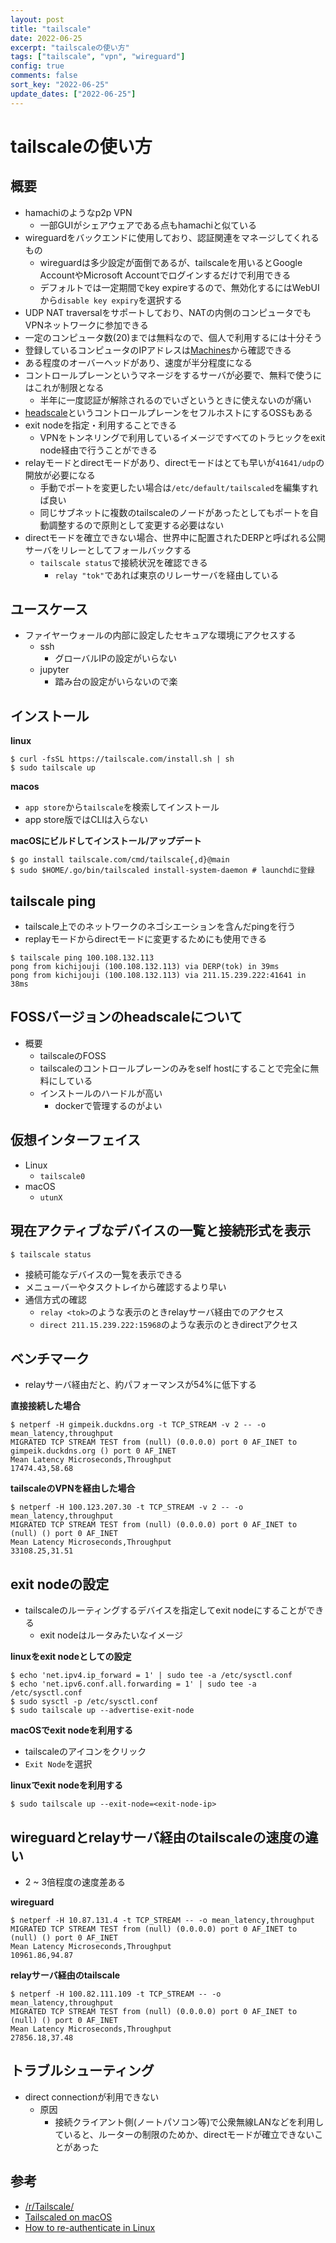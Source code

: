 ```yaml
---
layout: post
title: "tailscale"
date: 2022-06-25
excerpt: "tailscaleの使い方"
tags: ["tailscale", "vpn", "wireguard"]
config: true
comments: false
sort_key: "2022-06-25"
update_dates: ["2022-06-25"]
---
```


# tailscaleの使い方

## 概要
 - hamachiのようなp2p VPN
   - 一部GUIがシェアウェアである点もhamachiと似ている
 - wireguardをバックエンドに使用しており、認証関連をマネージしてくれるもの
   - wireguardは多少設定が面倒であるが、tailscaleを用いるとGoogle AccountやMicrosoft Accountでログインするだけで利用できる
   - デフォルトでは一定期間でkey expireするので、無効化するにはWebUIから`disable key expiry`を選択する
 - UDP NAT traversalをサポートしており、NATの内側のコンピュータでもVPNネットワークに参加できる
 - 一定のコンピュータ数(20)までは無料なので、個人で利用するには十分そう
 - 登録しているコンピュータのIPアドレスは[Machines](https://login.tailscale.com/admin/machines)から確認できる
 - ある程度のオーバーヘッドがあり、速度が半分程度になる
 - コントロールプレーンというマネージをするサーバが必要で、無料で使うにはこれが制限となる
   - 半年に一度認証が解除されるのでいざというときに使えないのが痛い
 - [headscale](https://github.com/juanfont/headscale)というコントロールプレーンをセフルホストにするOSSもある
 - exit nodeを指定・利用することできる
   - VPNをトンネリングで利用しているイメージですべてのトラヒックをexit node経由で行うことができる
 - relayモードとdirectモードがあり、directモードはとても早いが`41641/udp`の開放が必要になる
   - 手動でポートを変更したい場合は`/etc/default/tailscaled`を編集すれば良い
   - 同じサブネットに複数のtailscaleのノードがあったとしてもポートを自動調整するので原則として変更する必要はない
 - directモードを確立できない場合、世界中に配置されたDERPと呼ばれる公開サーバをリレーとしてフォールバックする
   - `tailscale status`で接続状況を確認できる
     - `relay "tok"`であれば東京のリレーサーバを経由している

## ユースケース
 - ファイヤーウォールの内部に設定したセキュアな環境にアクセスする
   - ssh
     - グローバルIPの設定がいらない
   - jupyter
     - 踏み台の設定がいらないので楽

## インストール

**linux**
```console
$ curl -fsSL https://tailscale.com/install.sh | sh
$ sudo tailscale up
```

**macos**
 - `app store`から`tailscale`を検索してインストール
 - app store版ではCLIは入らない

**macOSにビルドしてインストール/アップデート**
```console
$ go install tailscale.com/cmd/tailscale{,d}@main
$ sudo $HOME/.go/bin/tailscaled install-system-daemon # launchdに登録
```

## tailscale ping
 - tailscale上でのネットワークのネゴシエーションを含んだpingを行う
 - replayモードからdirectモードに変更するためにも使用できる

```console
$ tailscale ping 100.108.132.113
pong from kichijouji (100.108.132.113) via DERP(tok) in 39ms
pong from kichijouji (100.108.132.113) via 211.15.239.222:41641 in 38ms
```

## FOSSバージョンのheadscaleについて
 - 概要
   - tailscaleのFOSS
   - tailscaleのコントロールプレーンのみをself hostにすることで完全に無料にしている
   - インストールのハードルが高い
     - dockerで管理するのがよい

## 仮想インターフェイス
 - Linux
   - `tailscale0`
 - macOS
   - `utunX`

## 現在アクティブなデバイスの一覧と接続形式を表示

```console
$ tailscale status
```
 - 接続可能なデバイスの一覧を表示できる
 - メニューバーやタスクトレイから確認するより早い
 - 通信方式の確認
   - `relay <tok>`のような表示のときrelayサーバ経由でのアクセス
   - `direct 211.15.239.222:15968`のような表示のときdirectアクセス

## ベンチマーク
 - relayサーバ経由だと、約パフォーマンスが54%に低下する

**直接接続した場合**
```console
$ netperf -H gimpeik.duckdns.org -t TCP_STREAM -v 2 -- -o mean_latency,throughput
MIGRATED TCP STREAM TEST from (null) (0.0.0.0) port 0 AF_INET to gimpeik.duckdns.org () port 0 AF_INET
Mean Latency Microseconds,Throughput
17474.43,58.68
```

**tailscaleのVPNを経由した場合**
```console
$ netperf -H 100.123.207.30 -t TCP_STREAM -v 2 -- -o mean_latency,throughput
MIGRATED TCP STREAM TEST from (null) (0.0.0.0) port 0 AF_INET to (null) () port 0 AF_INET
Mean Latency Microseconds,Throughput
33108.25,31.51
```

## exit nodeの設定
 - tailscaleのルーティングするデバイスを指定してexit nodeにすることができる
   - exit nodeはルータみたいなイメージ

**linuxをexit nodeとしての設定**
```console
$ echo 'net.ipv4.ip_forward = 1' | sudo tee -a /etc/sysctl.conf
$ echo 'net.ipv6.conf.all.forwarding = 1' | sudo tee -a /etc/sysctl.conf
$ sudo sysctl -p /etc/sysctl.conf
$ sudo tailscale up --advertise-exit-node
```

**macOSでexit nodeを利用する**
 - tailscaleのアイコンをクリック
 - `Exit Node`を選択

**linuxでexit nodeを利用する**
```console
$ sudo tailscale up --exit-node=<exit-node-ip>
```

## wireguardとrelayサーバ経由のtailscaleの速度の違い
 - 2 ~ 3倍程度の速度差ある

**wireguard**
```console
$ netperf -H 10.87.131.4 -t TCP_STREAM -- -o mean_latency,throughput
MIGRATED TCP STREAM TEST from (null) (0.0.0.0) port 0 AF_INET to (null) () port 0 AF_INET
Mean Latency Microseconds,Throughput
10961.86,94.87
```

**relayサーバ経由のtailscale**
```console
$ netperf -H 100.82.111.109 -t TCP_STREAM -- -o mean_latency,throughput
MIGRATED TCP STREAM TEST from (null) (0.0.0.0) port 0 AF_INET to (null) () port 0 AF_INET
Mean Latency Microseconds,Throughput
27856.18,37.48
```


## トラブルシューティング
 - direct connectionが利用できない
   - 原因
     - 接続クライアント側(ノートパソコン等)で公衆無線LANなどを利用していると、ルーターの制限のためか、directモードが確立できないことがあった

## 参考
 - [/r/Tailscale/](https://www.reddit.com/r/Tailscale/)
 - [Tailscaled on macOS](https://github.com/tailscale/tailscale/wiki/Tailscaled-on-macOS)
 - [How to re-authenticate in Linux](https://github.com/tailscale/tailscale/issues/367)
